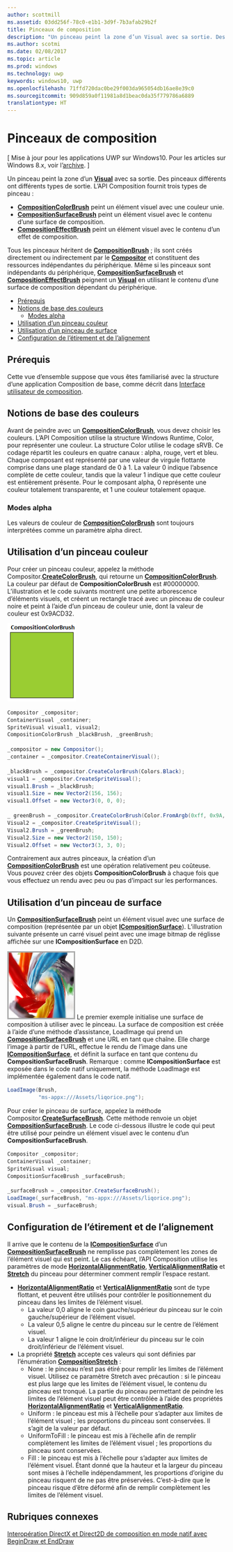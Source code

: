 ```yaml
---
author: scottmill
ms.assetid: 03dd256f-78c0-e1b1-3d9f-7b3afab29b2f
title: Pinceaux de composition
description: "Un pinceau peint la zone d’un Visual avec sa sortie. Des pinceaux différents ont différents types de sortie."
ms.author: scotmi
ms.date: 02/08/2017
ms.topic: article
ms.prod: windows
ms.technology: uwp
keywords: windows10, uwp
ms.openlocfilehash: 71ffd720dac0be29f003da965054db16ae8e39c0
ms.sourcegitcommit: 909d859a0f11981a8d1beac0da35f779786a6889
translationtype: HT
---
```

# <a name="composition-brushes"></a>Pinceaux de composition

\[ Mise à jour pour les applications UWP sur Windows10. Pour les articles sur Windows 8.x, voir l’[archive](http://go.microsoft.com/fwlink/p/?linkid=619132). \]

Un pinceau peint la zone d’un [**Visual**](https://msdn.microsoft.com/library/windows/apps/Dn706858) avec sa sortie. Des pinceaux différents ont différents types de sortie. L’API Composition fournit trois types de pinceau :

-   [**CompositionColorBrush**](https://msdn.microsoft.com/library/windows/apps/Mt589399) peint un élément visuel avec une couleur unie.
-   [**CompositionSurfaceBrush**](https://msdn.microsoft.com/library/windows/apps/Mt589415) peint un élément visuel avec le contenu d’une surface de composition.
-   [**CompositionEffectBrush**](https://msdn.microsoft.com/library/windows/apps/Mt589406) peint un élément visuel avec le contenu d’un effet de composition.

Tous les pinceaux héritent de [**CompositionBrush**](https://msdn.microsoft.com/library/windows/apps/Mt589398) ; ils sont créés directement ou indirectement par le [**Compositor**](https://msdn.microsoft.com/library/windows/apps/Dn706789) et constituent des ressources indépendantes du périphérique. Même si les pinceaux sont indépendants du périphérique, [**CompositionSurfaceBrush**](https://msdn.microsoft.com/library/windows/apps/Mt589415) et [**CompositionEffectBrush**](https://msdn.microsoft.com/library/windows/apps/Mt589406) peignent un [**Visual**](https://msdn.microsoft.com/library/windows/apps/Dn706858) en utilisant le contenu d’une surface de composition dépendant du périphérique.

-   [Prérequis](./composition-brushes.md#prerequisites)
-   [Notions de base des couleurs](./composition-brushes.md#color-basics)
    -   [Modes alpha](./composition-brushes.md#alpha-modes)
-   [Utilisation d’un pinceau couleur](./composition-brushes.md#using-color-brush)
-   [Utilisation d’un pinceau de surface](./composition-brushes.md#using-surface-brush)
-   [Configuration de l’étirement et de l’alignement](./composition-brushes.md#configuring-stretch-and-alignment)

## <a name="prerequisites"></a>Prérequis

Cette vue d’ensemble suppose que vous êtes familiarisé avec la structure d’une application Composition de base, comme décrit dans [Interface utilisateur de composition](visual-layer.md).

## <a name="color-basics"></a>Notions de base des couleurs

Avant de peindre avec un [**CompositionColorBrush**](https://msdn.microsoft.com/library/windows/apps/Mt589399), vous devez choisir les couleurs. L’API Composition utilise la structure Windows Runtime, Color, pour représenter une couleur. La structure Color utilise le codage sRVB. Ce codage répartit les couleurs en quatre canaux : alpha, rouge, vert et bleu. Chaque composant est représenté par une valeur de virgule flottante comprise dans une plage standard de 0 à 1. La valeur 0 indique l’absence complète de cette couleur, tandis que la valeur 1 indique que cette couleur est entièrement présente. Pour le composant alpha, 0 représente une couleur totalement transparente, et 1 une couleur totalement opaque.

### <a name="alpha-modes"></a>Modes alpha

Les valeurs de couleur de [**CompositionColorBrush**](https://msdn.microsoft.com/library/windows/apps/Mt589399) sont toujours interprétées comme un paramètre alpha direct.

## <a name="using-color-brush"></a>Utilisation d’un pinceau couleur

Pour créer un pinceau couleur, appelez la méthode Compositor.[**CreateColorBrush**](https://msdn.microsoft.com/library/windows/apps/windows.ui.composition.compositor.createcolorbrush.aspx), qui retourne un [**CompositionColorBrush**](https://msdn.microsoft.com/library/windows/apps/Mt589399). La couleur par défaut de **CompositionColorBrush** est \#00000000. L’illustration et le code suivants montrent une petite arborescence d’éléments visuels, et créent un rectangle tracé avec un pinceau de couleur noire et peint à l’aide d’un pinceau de couleur unie, dont la valeur de couleur est 0x9ACD32.

![CompositionColorBrush](images/composition-compositioncolorbrush.png)
```cs
Compositor _compositor;
ContainerVisual _container;
SpriteVisual visual1, visual2;
CompositionColorBrush _blackBrush, _greenBrush; 

_compositor = new Compositor();
_container = _compositor.CreateContainerVisual();

_blackBrush = _compositor.CreateColorBrush(Colors.Black);
visual1 = _compositor.CreateSpriteVisual();
visual1.Brush = _blackBrush;
visual1.Size = new Vector2(156, 156);
visual1.Offset = new Vector3(0, 0, 0);

_ greenBrush = _compositor.CreateColorBrush(Color.FromArgb(0xff, 0x9A, 0xCD, 0x32));
Visual2 = _compositor.CreateSpriteVisual();
Visual2.Brush = _greenBrush;
Visual2.Size = new Vector2(150, 150);
Visual2.Offset = new Vector3(3, 3, 0);
```

Contrairement aux autres pinceaux, la création d’un [**CompositionColorBrush**](https://msdn.microsoft.com/library/windows/apps/Mt589399) est une opération relativement peu coûteuse. Vous pouvez créer des objets **CompositionColorBrush** à chaque fois que vous effectuez un rendu avec peu ou pas d’impact sur les performances.

## <a name="using-surface-brush"></a>Utilisation d’un pinceau de surface

Un [**CompositionSurfaceBrush**](https://msdn.microsoft.com/library/windows/apps/Mt589415) peint un élément visuel avec une surface de composition (représentée par un objet [**ICompositionSurface**](https://msdn.microsoft.com/library/windows/apps/Dn706819)). L’illustration suivante présente un carré visuel peint avec une image bitmap de réglisse affichée sur une **ICompositionSurface** en D2D.

![CompositionSurfaceBrush](images/composition-compositionsurfacebrush.png) Le premier exemple initialise une surface de composition à utiliser avec le pinceau. La surface de composition est créée à l’aide d’une méthode d’assistance, LoadImage qui prend un [**CompositionSurfaceBrush**](https://msdn.microsoft.com/library/windows/apps/Mt589415) et une URL en tant que chaîne. Elle charge l’image à partir de l’URL, effectue le rendu de l’image dans une [**ICompositionSurface**](https://msdn.microsoft.com/library/windows/apps/Dn706819), et définit la surface en tant que contenu du **CompositionSurfaceBrush**. Remarque : comme **ICompositionSurface** est exposée dans le code natif uniquement, la méthode LoadImage est implémentée également dans le code natif.

```cs
LoadImage(Brush,
          "ms-appx:///Assets/liqorice.png");
```

Pour créer le pinceau de surface, appelez la méthode Compositor.[**CreateSurfaceBrush**](https://msdn.microsoft.com/library/windows/apps/windows.ui.composition.compositor.createsurfacebrush.aspx). Cette méthode renvoie un objet [**CompositionSurfaceBrush**](https://msdn.microsoft.com/library/windows/apps/Mt589415). Le code ci-dessous illustre le code qui peut être utilisé pour peindre un élément visuel avec le contenu d’un **CompositionSurfaceBrush**.

```cs
Compositor _compositor;
ContainerVisual _container;
SpriteVisual visual;
CompositionSurfaceBrush _surfaceBrush;

_surfaceBrush = _compositor.CreateSurfaceBrush();
LoadImage(_surfaceBrush, "ms-appx:///Assets/liqorice.png");
visual.Brush = _surfaceBrush;
```

## <a name="configuring-stretch-and-alignment"></a>Configuration de l’étirement et de l’alignement

Il arrive que le contenu de la [**ICompositionSurface**](https://msdn.microsoft.com/library/windows/apps/Dn706819) d’un [**CompositionSurfaceBrush**](https://msdn.microsoft.com/library/windows/apps/Mt589415) ne remplisse pas complètement les zones de l’élément visuel qui est peint. Le cas échéant, l’API Composition utilise les paramètres de mode [**HorizontalAlignmentRatio**](https://msdn.microsoft.com/library/windows/apps/windows.ui.composition.compositionsurfacebrush.horizontalalignmentratio.aspx), [**VerticalAlignmentRatio**](https://msdn.microsoft.com/library/windows/apps/windows.ui.composition.compositionsurfacebrush.verticalalignmentratio) et [**Stretch**](https://msdn.microsoft.com/library/windows/apps/windows.ui.composition.compositionsurfacebrush.stretch) du pinceau pour déterminer comment remplir l’espace restant.

-   [**HorizontalAlignmentRatio**](https://msdn.microsoft.com/library/windows/apps/windows.ui.composition.compositionsurfacebrush.horizontalalignmentratio.aspx) et [**VerticalAlignmentRatio**](https://msdn.microsoft.com/library/windows/apps/windows.ui.composition.compositionsurfacebrush.verticalalignmentratio) sont de type flottant, et peuvent être utilisés pour contrôler le positionnement du pinceau dans les limites de l’élément visuel.
    -   La valeur 0,0 aligne le coin gauche/supérieur du pinceau sur le coin gauche/supérieur de l’élément visuel.
    -   La valeur 0,5 aligne le centre du pinceau sur le centre de l’élément visuel.
    -   La valeur 1 aligne le coin droit/inférieur du pinceau sur le coin droit/inférieur de l’élément visuel.
-   La propriété [**Stretch**](https://msdn.microsoft.com/library/windows/apps/windows.ui.composition.compositionsurfacebrush.stretch) accepte ces valeurs qui sont définies par l’énumération [**CompositionStretch**](https://msdn.microsoft.com/library/windows/apps/Dn706786) :
    -   None : le pinceau n’est pas étiré pour remplir les limites de l’élément visuel. Utilisez ce paramètre Stretch avec précaution : si le pinceau est plus large que les limites de l’élément visuel, le contenu du pinceau est tronqué. La partie du pinceau permettant de peindre les limites de l’élément visuel peut être contrôlée à l’aide des propriétés [**HorizontalAlignmentRatio**](https://msdn.microsoft.com/library/windows/apps/windows.ui.composition.compositionsurfacebrush.horizontalalignmentratio.aspx) et [**VerticalAlignmentRatio**](https://msdn.microsoft.com/library/windows/apps/windows.ui.composition.compositionsurfacebrush.verticalalignmentratio).
    -   Uniform : le pinceau est mis à l’échelle pour s’adapter aux limites de l’élément visuel ; les proportions du pinceau sont conservées. Il s’agit de la valeur par défaut.
    -   UniformToFill : le pinceau est mis à l’échelle afin de remplir complètement les limites de l’élément visuel ; les proportions du pinceau sont conservées.
    -   Fill : le pinceau est mis à l’échelle pour s’adapter aux limites de l’élément visuel. Étant donné que la hauteur et la largeur du pinceau sont mises à l’échelle indépendamment, les proportions d’origine du pinceau risquent de ne pas être préservées. C’est-à-dire que le pinceau risque d’être déformé afin de remplir complètement les limites de l’élément visuel.

 

## <a name="related-topics"></a>Rubriques connexes
[Interopération DirectX et Direct2D de composition en mode natif avec BeginDraw et EndDraw](composition-native-interop.md)




